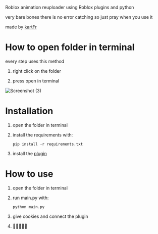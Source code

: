 Roblox animation reuploader using Roblox plugins and python

very bare bones there is no error catching so just pray when you use it

made by [kartFr](https://www.youtube.com/channel/UCj0gxlFS3Av3Fweou2BhEdw)

# How to open folder in terminal
every step uses this method

1. right click on the folder
   
2. press open in terminal

![Screenshot (3)](https://github.com/kartFr/Auto-Animation-Stealer/assets/94320656/e5067e2b-ec03-4d62-9d12-6e78f54a66d0)

# Installation

1. open the folder in terminal
   
2. install the requirements with:

   `pip install -r requirements.txt`

3. install the [plugin](google.com)

# How to use

1. open the folder in terminal

2. run main.py with:

   `python main.py`

3. give cookies and connect the plugin

4. 🤑🤑🤑🤑🤑
